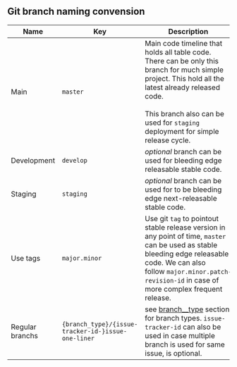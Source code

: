 ## Git branch naming convension

| Name            | Key                                                | Description                                                                                                                                                                                                                                   |
| --------------- | -------------------------------------------------- | --------------------------------------------------------------------------------------------------------------------------------------------------------------------------------------------------------------------------------------------- |
| Main            | `master`                                           | Main code timeline that holds all table code. There can be only this branch for much simple project. This hold all the latest already released code.<br/><br/>This branch also can be used for `staging` deployment for simple release cycle. |
| Development     | `develop`                                          | *optional* branch can be used for bleeding edge releasable stable code.                                                                                                                                                                       |
| Staging         | `staging`                                          | *optional* branch can be used for to be bleeding edge next-releasable stable code.                                                                                                                                                            |
| Use tags        | `major.minor`                                      | Use git `tag` to pointout stable release version in any point of time, `master` can be used as stable bleeding edge releasable code. We can also follow `major.minor.patch-revision-id` in case of more complex frequent release.             |
| Regular branchs | `{branch_type}/{issue-tracker-id-}issue-one-liner` | see [branch__type](docs/git-naming-types.md) section for branch types. `issue-tracker-id` can also be used in case multiple branch is used for same issue, is optional.                                                                       |
